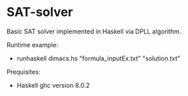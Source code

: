 # SAT-solver
Basic SAT solver implemented in Haskell via DPLL algorithm.

Runtime example:

* runhaskell dimacs.hs "formula_inputEx.txt" "solution.txt"


Prequisites:

* Haskell ghc version 8.0.2


